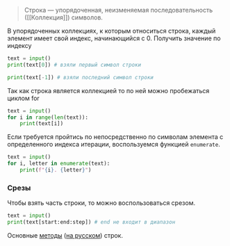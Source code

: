 >Строка — упорядоченная, неизменяемая последовательность ([[Коллекция]]) символов.

В упорядоченных коллекциях, к которым относиться строка, каждый элемент имеет свой индекс, начинающийся с 0.
Получить значение по индексу
```python
text = input()
print(text[0]) # взяли первый символ строки

print(text[-1]) # взяли последний символ строки

```

Так как строка является коллекцией то по ней можно пробежаться циклом for
```python
text = input()
for i in range(len(text)):
	print(text[i])
```

Если требуется пройтись по непосредственно по символам элемента с определенного индекса итерации, воспользуемся функцией `enumerate`.
```python
text = input()
for i, letter in enumerate(text):
	print(f"{i}. {letter}")
```

### Срезы
Чтобы взять часть строки, то можно воспользоваться срезом.
```python
text = input()
print(text[start:end:step]) # end не входит в диапазон
```
Основные [методы](https://www.w3schools.com/python/python_ref_string.asp) ([на русском](https://letpy.com/handbook/string-methods)) строк.